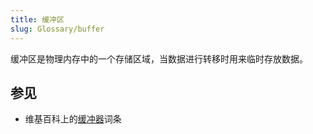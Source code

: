 ```yaml
---
title: 缓冲区
slug: Glossary/buffer
---
```

缓冲区是物理内存中的一个存储区域，当数据进行转移时用来临时存放数据。

## 参见

- 维基百科上的[缓冲器](https://zh.wikipedia.org/wiki/缓冲器)词条
